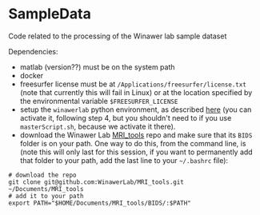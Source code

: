 # SampleData
Code related to the processing of the Winawer lab sample dataset

Dependencies:
- matlab (version??) must be on the system path
- docker
- freesurfer license must be at `/Applications/freesurfer/license.txt`
  (note that currently this will fail in Linux) or at the location
  specified by the environmental variable `$FREESURFER_LICENSE`
- setup the `winawerlab` python environment, as described
  [here](https://wikis.nyu.edu/display/winawerlab/Python+and+Conda)
  (you can activate it, following step 4, but you shouldn't need to if
  you use `masterScript.sh`, because we activate it there).
- download the Winawer Lab
  [MRI_tools](https://github.com/WinawerLab/MRI_tools) repo and make
  sure that its `BIDS` folder is on your path. One way to do this,
  from the command line, is (note this will only last for this
  session, if you want to permanently add that folder to your path,
  add the last line to your `~/.bashrc` file):

```
# download the repo
git clone git@github.com:WinawerLab/MRI_tools.git ~/Documents/MRI_tools
# add it to your path
export PATH="$HOME/Documents/MRI_tools/BIDS/:$PATH"
```
